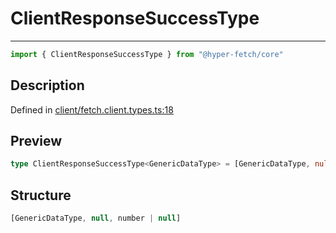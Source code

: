 

# ClientResponseSuccessType

<div class="api-docs__separator">

---

</div><div class="api-docs__import">

```ts
import { ClientResponseSuccessType } from "@hyper-fetch/core"
```

</div><div class="api-docs__section">

## Description

</div><div class="api-docs__description"><span class="api-docs__do-not-parse">



</span></div><p class="api-docs__definition">

Defined in [client/fetch.client.types.ts:18](https://github.com/BetterTyped/hyper-fetch/blob/3fe127e9/packages/core/src/client/fetch.client.types.ts#L18)

</p><div class="api-docs__section">

## Preview

</div><div class="api-docs__preview type single">

```ts
type ClientResponseSuccessType<GenericDataType> = [GenericDataType, null, number | null];
```

</div><div class="api-docs__section">

## Structure

</div><div class="api-docs__returns">

```ts
[GenericDataType, null, number | null]
```

</div>